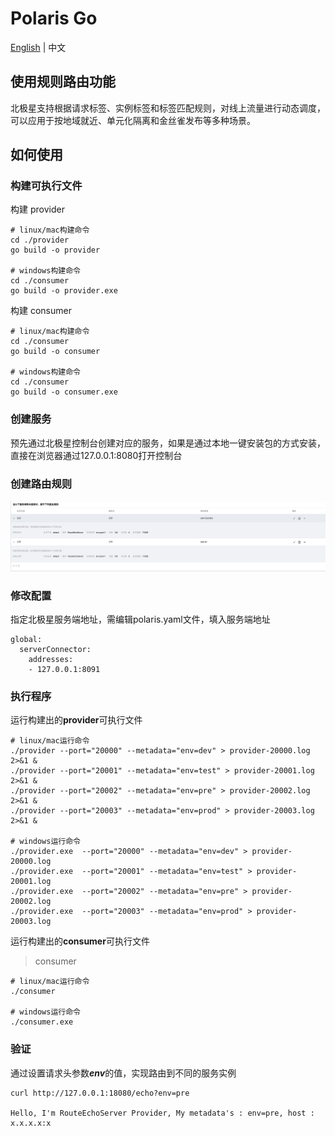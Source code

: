 # Polaris Go

[English](./README.md) | 中文

## 使用规则路由功能

北极星支持根据请求标签、实例标签和标签匹配规则，对线上流量进行动态调度，可以应用于按地域就近、单元化隔离和金丝雀发布等多种场景。

## 如何使用

### 构建可执行文件

构建 provider

```
# linux/mac构建命令
cd ./provider
go build -o provider

# windows构建命令
cd ./consumer
go build -o provider.exe
```

构建 consumer

```
# linux/mac构建命令
cd ./consumer
go build -o consumer

# windows构建命令
cd ./consumer
go build -o consumer.exe
```

### 创建服务

预先通过北极星控制台创建对应的服务，如果是通过本地一键安装包的方式安装，直接在浏览器通过127.0.0.1:8080打开控制台

### 创建路由规则

![create_service_rule](./image/create_service_rule.png)

### 修改配置

指定北极星服务端地址，需编辑polaris.yaml文件，填入服务端地址

```
global:
  serverConnector:
    addresses:
    - 127.0.0.1:8091
```
### 执行程序

运行构建出的**provider**可执行文件

```
# linux/mac运行命令
./provider --port="20000" --metadata="env=dev" > provider-20000.log 2>&1 &
./provider --port="20001" --metadata="env=test" > provider-20001.log 2>&1 &
./provider --port="20002" --metadata="env=pre" > provider-20002.log 2>&1 &
./provider --port="20003" --metadata="env=prod" > provider-20003.log 2>&1 &

# windows运行命令
./provider.exe  --port="20000" --metadata="env=dev" > provider-20000.log
./provider.exe  --port="20001" --metadata="env=test" > provider-20001.log
./provider.exe  --port="20002" --metadata="env=pre" > provider-20002.log
./provider.exe  --port="20003" --metadata="env=prod" > provider-20003.log
```

运行构建出的**consumer**可执行文件

> consumer

```
# linux/mac运行命令
./consumer

# windows运行命令
./consumer.exe
```

### 验证

通过设置请求头参数***env***的值，实现路由到不同的服务实例

```
curl http://127.0.0.1:18080/echo?env=pre

Hello, I'm RouteEchoServer Provider, My metadata's : env=pre, host : x.x.x.x:x
```